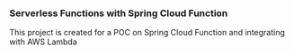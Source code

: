 ### Serverless Functions with Spring Cloud Function

This project is created for a POC on Spring Cloud Function and integrating with AWS Lambda